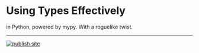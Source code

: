 # Using Types Effectively

in Python, powered by mypy. With a roguelike twist.

----

[![publish site](https://github.com/edvardm/using-types-effectively/actions/workflows/build-site.yml/badge.svg)](https://github.com/edvardm/using-types-effectively/actions/workflows/build-site.yml)
